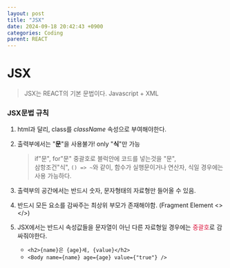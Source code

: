 ```yaml
---
layout: post
title: "JSX"
date: 2024-09-18 20:42:43 +0900
categories: Coding
parent: REACT
---
```


# JSX

> JSX는 REACT의 기본 문법이다. Javascript + XML

### JSX문법 규칙

1. html과 달리, class를 _className_ 속성으로 부여해야한다.

2. 출력부에서는 "**문**"을 사용불가! only "**식**"만 가능

   > if"문", for"문" 중괄호로 블럭안에 코드를 넣는것을 "문", <br>
   > 삼항조건"식", `() => ~`와 같이, 함수가 실행문이거나 연산자, 식일 경우에는 사용 가능하다.

3. 출력부의 공간에서는 반드시 숫자, 문자형태의 자료형만 들어올 수 있음.

4. 반드시 모든 요소를 감싸주는 최상위 부모가 존재해야함. (Fragment Element <> </>)

5. JSX에서는 반드시 속성값들을 문자열이 아닌 다른 자료형일 경우에는 <span style = "color: crimson">중괄호</span>로 감싸줘야한다.<br>
   - `<h2>{name}은 {age}세, {value}</h2> `<br>
   - `<Body name={name} age={age} value={"true"} />`

